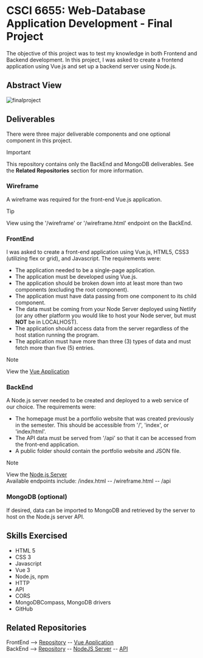 # CSCI 6655: Web-Database Application Development - Final Project

The objective of this project was to test my knowledge in both Frontend and Backend development. In this project, I was asked to create a frontend application using Vue.js and set up a backend server using Node.js.

## Abstract View

![finalproject](https://github.com/jpell3/csci-6655-final-exam-server/assets/36427403/17abd431-2291-4724-846e-24b937af2a6b)

## Deliverables
There were three major deliverable components and one optional component in this project.

> [!IMPORTANT]
> This repository contains only the BackEnd and MongoDB deliverables. See the **Related Repositories** section for more information.


### Wireframe
A wireframe was required for the front-end Vue.js application.

> [!TIP]
> View using the '/wireframe' or '/wireframe.html' endpoint on the BackEnd.

### FrontEnd
I was asked to create a front-end application using Vue.js, HTML5, CSS3 (utilizing flex or grid), and Javascript. The requirements were:  
  - The application needed to be a single-page application.  
  - The application must be developed using Vue.js.  
  - The application should be broken down into at least more than two components (excluding the root component).  
  - The application must have data passing from one component to its child component.  
  - The data must be coming from your Node Server deployed using Netlify (or any other platform you would like to host your Node server, but must **NOT** be in LOCALHOST).  
  - The application should access data from the server regardless of the host station running the program.  
  - The application must have more than three (3) types of data and must fetch more than five (5) entries.  

> [!NOTE]
> View the [Vue Application](https://csci-6655-final-exam-vue.onrender.com)

### BackEnd
A Node.js server needed to be created and deployed to a web service of our choice. The requirements were:  
  - The homepage must be a portfolio website that was created previously in the semester. This should be accessible from '/', 'index', or 'index/html'.  
  - The API data must be served from '/api' so that it can be accessed from the front-end application.  
  - A public folder should contain the portfolio website and JSON file.

> [!NOTE]
> View the [Node.js Server](https://csci-6655-final-exam-server.onrender.com)  
> Available endpoints include: /index.html -- /wireframe.html -- /api

### MongoDB (optional)
If desired, data can be imported to MongoDB and retrieved by the server to host on the Node.js server API.

## Skills Exercised
- HTML 5
- CSS 3
- Javascript
- Vue 3
- Node.js, npm
- HTTP
- API
- CORS
- MongoDBCompass, MongoDB drivers
- GitHub

## Related Repositories
FrontEnd --> [Repository](https://github.com/jpell3/csci-6655-final-exam-vue) -- [Vue Application](https://csci-6655-final-exam-vue.onrender.com)  
BackEnd --> [Repository](https://github.com/jpell3/csci-6655-final-exam-server) -- [NodeJS Server](https://csci-6655-final-exam-server.onrender.com) -- [API](https://csci-6655-final-exam-server.onrender.com/api)
